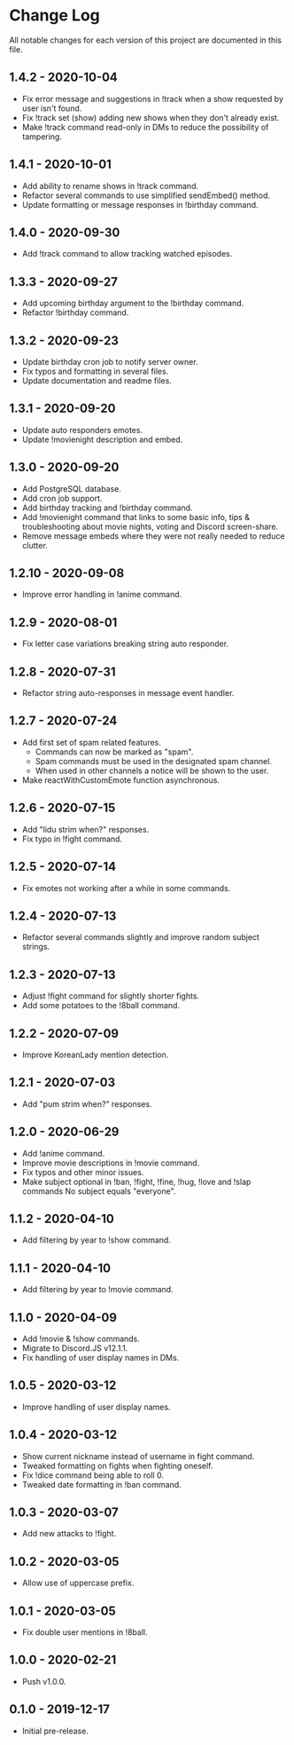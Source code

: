 # Change Log

All notable changes for each version of this project are documented in this file.

## 1.4.2 - 2020-10-04

- Fix error message and suggestions in !track when a show requested by user isn't found.
- Fix !track set (show) adding new shows when they don't already exist.
- Make !track command read-only in DMs to reduce the possibility of tampering.

## 1.4.1 - 2020-10-01

- Add ability to rename shows in !track command.
- Refactor several commands to use simplified sendEmbed() method.
- Update formatting or message responses in !birthday command.

## 1.4.0 - 2020-09-30

- Add !track command to allow tracking watched episodes.

## 1.3.3 - 2020-09-27

- Add upcoming birthday argument to the !birthday command.
- Refactor !birthday command.

## 1.3.2 - 2020-09-23

- Update birthday cron job to notify server owner.
- Fix typos and formatting in several files.
- Update documentation and readme files.

## 1.3.1 - 2020-09-20

- Update auto responders emotes.
- Update !movienight description and embed.

## 1.3.0 - 2020-09-20

- Add PostgreSQL database.
- Add cron job support.
- Add birthday tracking and !birthday command.
- Add !movienight command that links to some basic info, tips & troubleshooting about movie nights, voting and Discord screen-share.
- Remove message embeds where they were not really needed to reduce clutter.

## 1.2.10 - 2020-09-08

- Improve error handling in !anime command.

## 1.2.9 - 2020-08-01

- Fix letter case variations breaking string auto responder.

## 1.2.8 - 2020-07-31

- Refactor string auto-responses in message event handler.

## 1.2.7 - 2020-07-24

- Add first set of spam related features.
  - Commands can now be marked as "spam".
  - Spam commands must be used in the designated spam channel.
  - When used in other channels a notice will be shown to the user.
- Make reactWithCustomEmote function asynchronous.

## 1.2.6 - 2020-07-15

- Add "lidu strim when?" responses.
- Fix typo in !fight command.

## 1.2.5 - 2020-07-14

- Fix emotes not working after a while in some commands.

## 1.2.4 - 2020-07-13

- Refactor several commands slightly and improve random subject strings.

## 1.2.3 - 2020-07-13

- Adjust !fight command for slightly shorter fights.
- Add some potatoes to the !8ball command.

## 1.2.2 - 2020-07-09

- Improve KoreanLady mention detection.

## 1.2.1 - 2020-07-03

- Add "pum strim when?" responses.

## 1.2.0 - 2020-06-29

- Add !anime command.
- Improve movie descriptions in !movie command.
- Fix typos and other minor issues.
- Make subject optional in !ban, !fight, !fine, !hug, !love and !slap commands No subject equals "everyone".

## 1.1.2 - 2020-04-10

- Add filtering by year to !show command.

## 1.1.1 - 2020-04-10

- Add filtering by year to !movie command.

## 1.1.0 - 2020-04-09

- Add !movie & !show commands.
- Migrate to Discord.JS v12.1.1.
- Fix handling of user display names in DMs.

## 1.0.5 - 2020-03-12

- Improve handling of user display names.

## 1.0.4 - 2020-03-12

- Show current nickname instead of username in fight command.
- Tweaked formatting on fights when fighting oneself.
- Fix !dice command being able to roll 0.
- Tweaked date formatting in !ban command.

## 1.0.3 - 2020-03-07

- Add new attacks to !fight.

## 1.0.2 - 2020-03-05

- Allow use of uppercase prefix.

## 1.0.1 - 2020-03-05

- Fix double user mentions in !8ball.

## 1.0.0 - 2020-02-21

- Push v1.0.0.

## 0.1.0 - 2019-12-17

- Initial pre-release.
